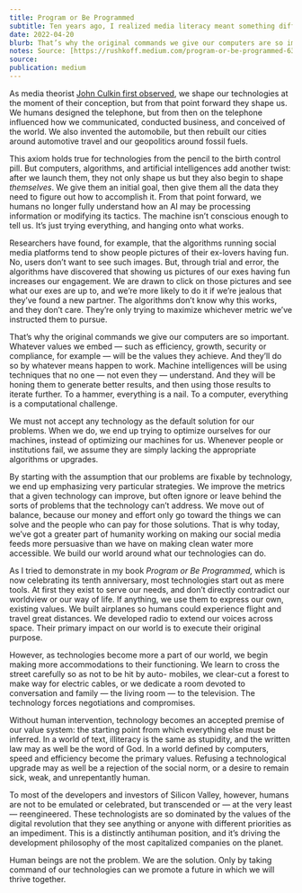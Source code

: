 ```yaml
---
title: Program or Be Programmed
subtitle: Ten years ago, I realized media literacy meant something different
date: 2022-04-20
blurb: That’s why the original commands we give our computers are so important. Whatever values we embed will be the values they achieve.
notes: Source: [https://rushkoff.medium.com/program-or-be-programmed-633fb8f045f3](https://rushkoff.medium.com/program-or-be-programmed-633fb8f045f3 https://rushkoff.medium.com/program-or-be-programmed-633fb8f045f3)
source: 
publication: medium
---
```


As media theorist [John Culkin first observed](http://www.medialit.org/reading-room/john-culkin-sj-man-who-invented-media-literacy-1928-1993), we shape our technologies at the moment of their conception, but from that point forward they shape us. We humans designed the telephone, but from then on the telephone influenced how we communicated, conducted business, and conceived of the world. We also invented the automobile, but then rebuilt our cities around automotive travel and our geopolitics around fossil fuels.

This axiom holds true for technologies from the pencil to the birth control pill. But computers, algorithms, and artificial intelligences add another twist: after we launch them, they not only shape us but they also begin to shape _themselves_. We give them an initial goal, then give them all the data they need to figure out how to accomplish it. From that point forward, we humans no longer fully understand how an AI may be processing information or modifying its tactics. The machine isn’t conscious enough to tell us. It’s just trying everything, and hanging onto what works.

Researchers have found, for example, that the algorithms running social media platforms tend to show people pictures of their ex-lovers having fun. No, users don’t want to see such images. But, through trial and error, the algorithms have discovered that showing us pictures of our exes having fun increases our engagement. We are drawn to click on those pictures and see what our exes are up to, and we’re more likely to do it if we’re jealous that they’ve found a new partner. The algorithms don’t know why this works, and they don’t care. They’re only trying to maximize whichever metric we’ve instructed them to pursue.

That’s why the original commands we give our computers are so important. Whatever values we embed — such as efficiency, growth, security or compliance, for example — will be the values they achieve. And they’ll do so by whatever means happen to work. Machine intelligences will be using techniques that no one — not even they — understand. And they will be honing them to generate better results, and then using those results to iterate further. To a hammer, everything is a nail. To a computer, everything is a computational challenge.

We must not accept any technology as the default solution for our problems. When we do, we end up trying to optimize ourselves for our machines, instead of optimizing our machines for us. Whenever people or institutions fail, we assume they are simply lacking the appropriate algorithms or upgrades.

By starting with the assumption that our problems are fixable by technology, we end up emphasizing very particular strategies. We improve the metrics that a given technology can improve, but often ignore or leave behind the sorts of problems that the technology can’t address. We move out of balance, because our money and effort only go toward the things we can solve and the people who can pay for those solutions. That is why today, we’ve got a greater part of humanity working on making our social media feeds more persuasive than we have on making clean water more accessible. We build our world around what our technologies can do.

As I tried to demonstrate in my book _Program or Be Programmed,_ which is now celebrating its tenth anniversary, most technologies start out as mere tools. At first they exist to serve our needs, and don’t directly contradict our worldview or our way of life. If anything, we use them to express our own, existing values. We built airplanes so humans could experience flight and travel great distances. We developed radio to extend our voices across space. Their primary impact on our world is to execute their original purpose.

However, as technologies become more a part of our world, we begin making more accommodations to their functioning. We learn to cross the street carefully so as not to be hit by auto- mobiles, we clear-cut a forest to make way for electric cables, or we dedicate a room devoted to conversation and family — the living room — to the television. The technology forces negotiations and compromises.

Without human intervention, technology becomes an accepted premise of our value system: the starting point from which everything else must be inferred. In a world of text, illiteracy is the same as stupidity, and the written law may as well be the word of God. In a world defined by computers, speed and efficiency become the primary values. Refusing a technological upgrade may as well be a rejection of the social norm, or a desire to remain sick, weak, and unrepentantly human.

To most of the developers and investors of Silicon Valley, however, humans are not to be emulated or celebrated, but transcended or — at the very least — reengineered. These technologists are so dominated by the values of the digital revolution that they see anything or anyone with different priorities as an impediment. This is a distinctly antihuman position, and it’s driving the development philosophy of the most capitalized companies on the planet.

Human beings are not the problem. We are the solution. Only by taking command of our technologies can we promote a future in which we will thrive together.
